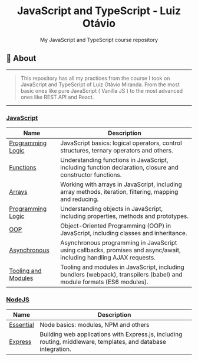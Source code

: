 <h1 align="center">JavaScript and TypeScript - Luiz Otávio</h1>
<p align="center">My JavaScript and TypeScript course repository</p1>

## 📑 About
---
> This repository has all my practices from the course I took on JavaScript and TypeScript of Luiz Otávio Miranda. From the most basic ones like pure JavaScript ( Vanilla JS ) to the most advanced ones like REST API and React.
---

### [JavaScript](/javascript)

Name | Description
---- | -----------
[Programming Logic](/javascript/programming_logic) | JavaScript basics: logical operators, control structures, ternary operators and others.
[Functions](/javascript/functions) | Understanding functions in JavaScript, including function declaration, closure and constructor functions.
[Arrays](/javascript/arrays) | Working with arrays in JavaScript, including array methods, iteration, filtering, mapping and reducing.
[Programming Logic](/javascript/objects) | Understanding objects in JavaScript, including properties, methods and prototypes.
[OOP](/javascript/object_oriented_programming) | Object-Oriented Programming (OOP) in JavaScript, including classes and inheritance.
[Asynchronous](/javascript/asynchronous) | Asynchronous programming in JavaScript using callbacks, promises and async/await, including handling AJAX requests.
[Tooling and Modules](/javascript/modules-tooling) | Tooling and modules in JavaScript, including bundlers (webpack), transpilers (babel) and module formats (ES6 modules).

### [NodeJS](/nodejs)

Name | Description
---- | -----------
[Essential](/nodejs/essential) | Node basics: modules, NPM and others
[Express](/nodejs/express) | Building web applications with Express.js, including routing, middleware, templates, and database integration.
